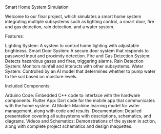 Smart Home System Simulation

Welcome to our final project, which simulates a smart home system integrating multiple subsystems such as lighting control, a smart door, fire and gas detection, rain detection, and a water system.


Features:

Lighting System: A system to control home lighting with adjustable brightness.
Smart Door System: A secure door system that responds to password input and proximity detection.
Fire and Gas Detection System: Detects hazardous gases and fires, triggering alarms.
Rain Detection System: Monitors rainfall and interacts with other subsystems.
Water System: Controlled by an AI model that determines whether to pump water to the soil based on moisture levels.

Included Components:

Arduino Code: Embedded C++ code to interface with the hardware components.
Flutter App: Dart code for the mobile app that communicates with the home system.
AI Model: Machine learning model for water management, along with code and results.
Documentation: Detailed presentation covering all subsystems with descriptions, schematics, and diagrams.
Videos and Schematics: Demonstrations of the system in action, along with complete project schematics and design maquettes.

